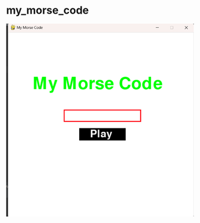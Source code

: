 # my_morse_code
![Title_screen](https://github.com/datzmyboy/my_morse_code/blob/main/Screenshot%202024-11-17%20015641.png)

